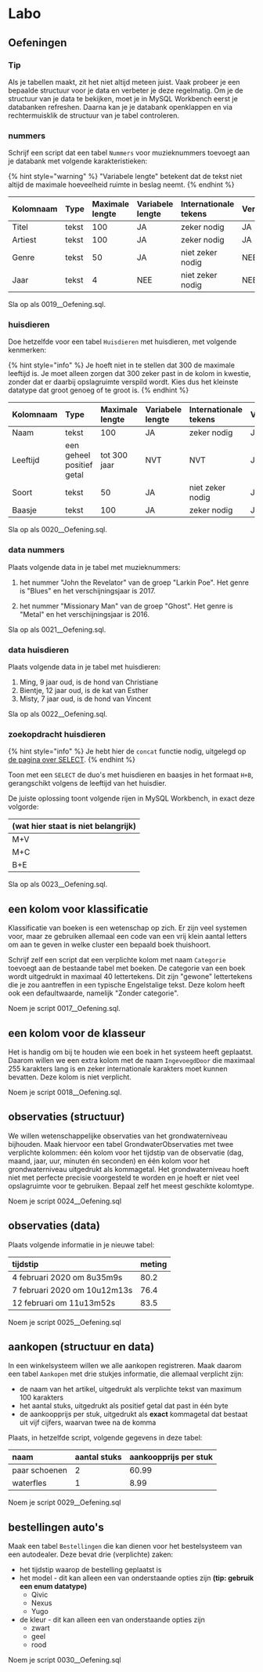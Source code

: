 # Labo

## Oefeningen

### Tip

Als je tabellen maakt, zit het niet altijd meteen juist. Vaak probeer je een bepaalde structuur voor je data en verbeter je deze regelmatig. Om je de structuur van je data te bekijken, moet je in MySQL Workbench eerst je databanken refreshen. Daarna kan je je databank openklappen en via rechtermuisklik de structuur van je tabel controleren.

### nummers

Schrijf een script dat een tabel `Nummers` voor muzieknummers toevoegt aan je databank met volgende karakteristieken:

{% hint style="warning" %}
"Variabele lengte" betekent dat de tekst niet altijd de maximale hoeveelheid ruimte in beslag neemt.
{% endhint %}

| Kolomnaam | Type | Maximale lengte | Variabele lengte | Internationale tekens | Verplicht |
| :--- | :--- | :--- | :--- | :--- | :--- |
| Titel | tekst | 100 | JA | zeker nodig | JA |
| Artiest | tekst | 100 | JA | zeker nodig | JA |
| Genre | tekst | 50 | JA | niet zeker nodig | NEE |
| Jaar | tekst | 4 | NEE | niet zeker nodig | NEE |

Sla op als 0019\_\_Oefening.sql.

### huisdieren

Doe hetzelfde voor een tabel `Huisdieren` met huisdieren, met volgende kenmerken:

{% hint style="info" %}
Je hoeft niet in te stellen dat 300 de maximale leeftijd is. Je moet alleen zorgen dat 300 zeker past in de kolom in kwestie, zonder dat er daarbij opslagruimte verspild wordt. Kies dus het kleinste datatype dat groot genoeg of te groot is.
{% endhint %}

| Kolomnaam | Type | Maximale lengte | Variabele lengte | Internationale tekens | Verplicht |
| :--- | :--- | :--- | :--- | :--- | :--- |
| Naam | tekst | 100 | JA | zeker nodig | JA |
| Leeftijd | een geheel positief getal | tot 300 jaar | NVT | NVT | JA |
| Soort | tekst | 50 | JA | niet zeker nodig | JA |
| Baasje | tekst | 100 | JA | zeker nodig | JA |

Sla op als 0020\_\_Oefening.sql.

### data nummers

Plaats volgende data in je tabel met muzieknummers:

1. het nummer "John the Revelator" van de groep "Larkin Poe". Het genre is "Blues" en het verschijningsjaar is 2017.

2. het nummer "Missionary Man" van de groep "Ghost". Het genre is "Metal" en het verschijningsjaar is 2016.

Sla op als 0021\_\_Oefening.sql.

### data huisdieren

Plaats volgende data in je tabel met huisdieren:

1. Ming, 9 jaar oud, is de hond van Christiane
2. Bientje, 12 jaar oud, is de kat van Esther
3. Misty, 7 jaar oud, is de hond van Vincent

Sla op als 0022\_\_Oefening.sql.

### zoekopdracht huisdieren

{% hint style="info" %}
Je hebt hier de `concat` functie nodig, uitgelegd op [de pagina over SELECT](../select/).
{% endhint %}

Toon met een `SELECT` de duo's met huisdieren en baasjes in het formaat `H+B`, gerangschikt volgens de leeftijd van het huisdier.

De juiste oplossing toont volgende rijen in MySQL Workbench, in exact deze volgorde:

| \(wat hier staat is niet belangrijk\) |
| :--- |
| M+V |
| M+C |
| B+E |

Sla op als 0023\_\_Oefening.sql.

## een kolom voor klassificatie

Klassificatie van boeken is een wetenschap op zich. Er zijn veel systemen voor, maar ze gebruiken allemaal een code van een vrij klein aantal letters om aan te geven in welke cluster een bepaald boek thuishoort.

Schrijf zelf een script dat een verplichte kolom met naam `Categorie` toevoegt aan de bestaande tabel met boeken. De categorie van een boek wordt uitgedrukt in maximaal 40 lettertekens. Dit zijn "gewone" lettertekens die je zou aantreffen in een typische Engelstalige tekst. Deze kolom heeft ook een defaultwaarde, namelijk "Zonder categorie".

Noem je script 0017\_\_Oefening.sql.

## een kolom voor de klasseur

Het is handig om bij te houden wie een boek in het systeem heeft geplaatst. Daarom willen we een extra kolom met de naam `IngevoegdDoor` die maximaal 255 karakters lang is en zeker internationale karakters moet kunnen bevatten. Deze kolom is niet verplicht.

Noem je script 0018\_\_Oefening.sql.

## observaties \(structuur\)

We willen wetenschappelijke observaties van het grondwaterniveau bijhouden. Maak hiervoor een tabel GrondwaterObservaties met twee verplichte kolommen: één kolom voor het tijdstip van de observatie \(dag, maand, jaar, uur, minuten én seconden\) en één kolom voor het grondwaterniveau uitgedrukt als kommagetal. Het grondwaterniveau hoeft niet met perfecte precisie voorgesteld te worden en je hoeft er niet veel opslagruimte voor te gebruiken. Bepaal zelf het meest geschikte kolomtype.

Noem je script 0024\_\_Oefening.sql

## observaties \(data\)

Plaats volgende informatie in je nieuwe tabel:

| tijdstip | meting |
| :--- | :--- |
| 4 februari 2020 om 8u35m9s | 80.2 |
| 7 februari 2020 om 10u12m13s | 76.4 |
| 12 februari om 11u13m52s | 83.5 |

Noem je script 0025\_\_Oefening.sql

## aankopen \(structuur en data\)

In een winkelsysteem willen we alle aankopen registreren. Maak daarom een tabel `Aankopen` met drie stukjes informatie, die allemaal verplicht zijn:

* de naam van het artikel, uitgedrukt als verplichte tekst van maximum 100 karakters
* het aantal stuks, uitgedrukt als positief getal dat past in één byte
* de aankoopprijs per stuk, uitgedrukt als **exact** kommagetal dat bestaat uit vijf cijfers, waarvan twee na de komma

Plaats, in hetzelfde script, volgende gegevens in deze tabel:

| naam | aantal stuks | aankoopprijs per stuk |
| :--- | :--- | :--- |
| paar schoenen | 2 | 60.99 |
| waterfles | 1 | 8.99 |

Noem je script 0029\_\_Oefening.sql

## bestellingen auto's

Maak een tabel `Bestellingen` die kan dienen voor het bestelsysteem van een autodealer. Deze bevat drie \(verplichte\) zaken:

* het tijdstip waarop de bestelling geplaatst is
* het model - dit kan alleen een van onderstaande opties zijn **\(tip: gebruik een enum datatype\)**
  * Qivic
  * Nexus
  * Yugo
* de kleur - dit kan alleen een van onderstaande opties zijn
  * zwart
  * geel
  * rood

Noem je script 0030\_\_Oefening.sql

